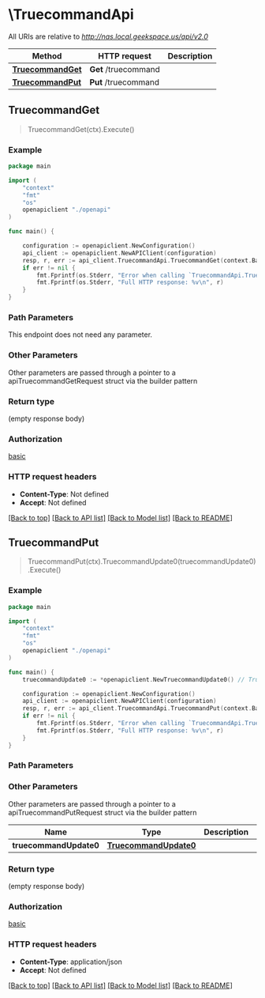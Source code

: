 # \TruecommandApi

All URIs are relative to *http://nas.local.geekspace.us/api/v2.0*

Method | HTTP request | Description
------------- | ------------- | -------------
[**TruecommandGet**](TruecommandApi.md#TruecommandGet) | **Get** /truecommand | 
[**TruecommandPut**](TruecommandApi.md#TruecommandPut) | **Put** /truecommand | 



## TruecommandGet

> TruecommandGet(ctx).Execute()



### Example

```go
package main

import (
    "context"
    "fmt"
    "os"
    openapiclient "./openapi"
)

func main() {

    configuration := openapiclient.NewConfiguration()
    api_client := openapiclient.NewAPIClient(configuration)
    resp, r, err := api_client.TruecommandApi.TruecommandGet(context.Background()).Execute()
    if err != nil {
        fmt.Fprintf(os.Stderr, "Error when calling `TruecommandApi.TruecommandGet``: %v\n", err)
        fmt.Fprintf(os.Stderr, "Full HTTP response: %v\n", r)
    }
}
```

### Path Parameters

This endpoint does not need any parameter.

### Other Parameters

Other parameters are passed through a pointer to a apiTruecommandGetRequest struct via the builder pattern


### Return type

 (empty response body)

### Authorization

[basic](../README.md#basic)

### HTTP request headers

- **Content-Type**: Not defined
- **Accept**: Not defined

[[Back to top]](#) [[Back to API list]](../README.md#documentation-for-api-endpoints)
[[Back to Model list]](../README.md#documentation-for-models)
[[Back to README]](../README.md)


## TruecommandPut

> TruecommandPut(ctx).TruecommandUpdate0(truecommandUpdate0).Execute()





### Example

```go
package main

import (
    "context"
    "fmt"
    "os"
    openapiclient "./openapi"
)

func main() {
    truecommandUpdate0 := *openapiclient.NewTruecommandUpdate0() // TruecommandUpdate0 |  (optional)

    configuration := openapiclient.NewConfiguration()
    api_client := openapiclient.NewAPIClient(configuration)
    resp, r, err := api_client.TruecommandApi.TruecommandPut(context.Background()).TruecommandUpdate0(truecommandUpdate0).Execute()
    if err != nil {
        fmt.Fprintf(os.Stderr, "Error when calling `TruecommandApi.TruecommandPut``: %v\n", err)
        fmt.Fprintf(os.Stderr, "Full HTTP response: %v\n", r)
    }
}
```

### Path Parameters



### Other Parameters

Other parameters are passed through a pointer to a apiTruecommandPutRequest struct via the builder pattern


Name | Type | Description  | Notes
------------- | ------------- | ------------- | -------------
 **truecommandUpdate0** | [**TruecommandUpdate0**](TruecommandUpdate0.md) |  | 

### Return type

 (empty response body)

### Authorization

[basic](../README.md#basic)

### HTTP request headers

- **Content-Type**: application/json
- **Accept**: Not defined

[[Back to top]](#) [[Back to API list]](../README.md#documentation-for-api-endpoints)
[[Back to Model list]](../README.md#documentation-for-models)
[[Back to README]](../README.md)

